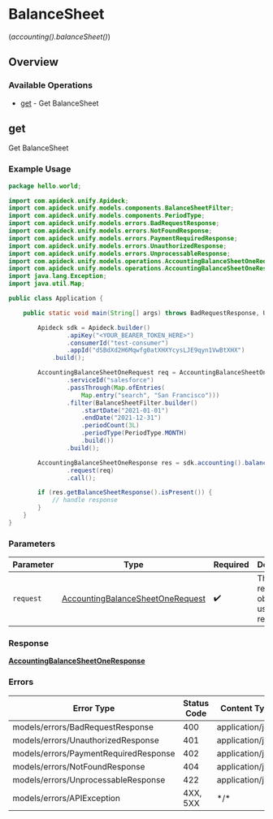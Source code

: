 # BalanceSheet
(*accounting().balanceSheet()*)

## Overview

### Available Operations

* [get](#get) - Get BalanceSheet

## get

Get BalanceSheet

### Example Usage

```java
package hello.world;

import com.apideck.unify.Apideck;
import com.apideck.unify.models.components.BalanceSheetFilter;
import com.apideck.unify.models.components.PeriodType;
import com.apideck.unify.models.errors.BadRequestResponse;
import com.apideck.unify.models.errors.NotFoundResponse;
import com.apideck.unify.models.errors.PaymentRequiredResponse;
import com.apideck.unify.models.errors.UnauthorizedResponse;
import com.apideck.unify.models.errors.UnprocessableResponse;
import com.apideck.unify.models.operations.AccountingBalanceSheetOneRequest;
import com.apideck.unify.models.operations.AccountingBalanceSheetOneResponse;
import java.lang.Exception;
import java.util.Map;

public class Application {

    public static void main(String[] args) throws BadRequestResponse, UnauthorizedResponse, PaymentRequiredResponse, NotFoundResponse, UnprocessableResponse, Exception {

        Apideck sdk = Apideck.builder()
                .apiKey("<YOUR_BEARER_TOKEN_HERE>")
                .consumerId("test-consumer")
                .appId("dSBdXd2H6Mqwfg0atXHXYcysLJE9qyn1VwBtXHX")
            .build();

        AccountingBalanceSheetOneRequest req = AccountingBalanceSheetOneRequest.builder()
                .serviceId("salesforce")
                .passThrough(Map.ofEntries(
                    Map.entry("search", "San Francisco")))
                .filter(BalanceSheetFilter.builder()
                    .startDate("2021-01-01")
                    .endDate("2021-12-31")
                    .periodCount(3L)
                    .periodType(PeriodType.MONTH)
                    .build())
                .build();

        AccountingBalanceSheetOneResponse res = sdk.accounting().balanceSheet().get()
                .request(req)
                .call();

        if (res.getBalanceSheetResponse().isPresent()) {
            // handle response
        }
    }
}
```

### Parameters

| Parameter                                                                                       | Type                                                                                            | Required                                                                                        | Description                                                                                     |
| ----------------------------------------------------------------------------------------------- | ----------------------------------------------------------------------------------------------- | ----------------------------------------------------------------------------------------------- | ----------------------------------------------------------------------------------------------- |
| `request`                                                                                       | [AccountingBalanceSheetOneRequest](../../models/operations/AccountingBalanceSheetOneRequest.md) | :heavy_check_mark:                                                                              | The request object to use for the request.                                                      |

### Response

**[AccountingBalanceSheetOneResponse](../../models/operations/AccountingBalanceSheetOneResponse.md)**

### Errors

| Error Type                            | Status Code                           | Content Type                          |
| ------------------------------------- | ------------------------------------- | ------------------------------------- |
| models/errors/BadRequestResponse      | 400                                   | application/json                      |
| models/errors/UnauthorizedResponse    | 401                                   | application/json                      |
| models/errors/PaymentRequiredResponse | 402                                   | application/json                      |
| models/errors/NotFoundResponse        | 404                                   | application/json                      |
| models/errors/UnprocessableResponse   | 422                                   | application/json                      |
| models/errors/APIException            | 4XX, 5XX                              | \*/\*                                 |